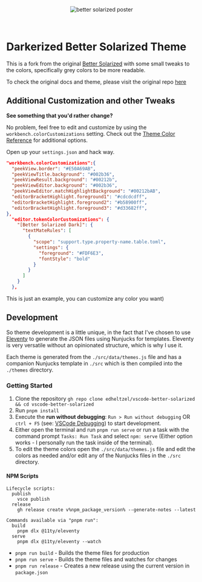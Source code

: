 <div align="center">
<img src="https://raw.github.com/ginfuru/vscode-better-solarized-dark/master/images/better-solarized-theme-poster.jpg" alt="better solarized poster">
</div>
<br><br>

# Darkerized Better Solarized Theme
This is a fork from the original [Better Solarized](https://marketplace.visualstudio.com/items?itemName=ginfuru.ginfuru-better-solarized-dark-theme) with some small tweaks to the colors, specifically grey colors to be more readable.

To check the original docs and theme, please visit the original repo [here](https://github.com/edheltzel/vscode-better-solarized)

## Additional Customization and other Tweaks

**See something that you'd rather change?**

No problem, feel free to edit and customize by using the `workbench.colorCustomizations` setting. Check out the [Theme Color Reference](https://code.visualstudio.com/docs/getstarted/theme-color-reference) for additional options.

Open up your `settings.json` and hack way.

```json
"workbench.colorCustomizations":{
  "peekView.border": "#E50A69AB",
  "peekViewTitle.background": "#002b36",
  "peekViewResult.background": "#00212b",
  "peekViewEditor.background": "#002b36",
  "peekViewEditor.matchHighlightBackground": "#00212bAB",
  "editorBracketHighlight.foreground1": "#cdcdcdff",
  "editorBracketHighlight.foreground2": "#b58900ff",
  "editorBracketHighlight.foreground3": "#d33682ff",
},
  "editor.tokenColorCustomizations": {
    "[Better Solarized Dark]": {
      "textMateRules": [
        {
          "scope": "support.type.property-name.table.toml",
          "settings": {
            "foreground": "#FDF6E3",
            "fontStyle": "bold"
          }
        }
      ]
    }
  },
```
This is just an example, you can customize any color you want)

## Development

So theme development is a little unique, in the fact that I've chosen to use [Eleventy](https://11ty.dev) to generate the JSON files using Nunjucks for templates. Eleventy is very versatile without an opinionated structure, which is why I use it.

Each theme is generated from the `./src/data/themes.js` file and has a companion Nunjucks template in `./src` which is then compiled into the `./themes` directory.

### Getting Started
1. Clone the repository `gh repo clone edheltzel/vscode-better-solarized && cd vscode-better-solarized`
2. Run `pnpm install`
3. Execute the **run without debugging**: `Run > Run without debugging` OR `ctrl + F5` (see: [VSCode Debugging](https://code.visualstudio.com/Docs/editor/debugging#_run-mode)) to start development.
4. Either open the terminal and run `pnpm run serve` or run a task with the command prompt `Tasks: Run Task` and select `npm: serve` (Either option works - I personally run the task inside of the terminal).
5. To edit the theme colors open the `./src/data/themes.js` file and edit the colors as needed and/or edit any of the Nunjucks files in the `./src` directory.


#### NPM Scripts

```shell
Lifecycle scripts:
  publish
    vsce publish
  release
    gh release create v%npm_package_version% --generate-notes --latest

Commands available via "pnpm run":
  build
    pnpm dlx @11ty/eleventy
  serve
    pnpm dlx @11ty/eleventy --watch
```

- `pnpm run build` - Builds the theme files for production
- `pnpm run serve` - Builds the theme files and watches for changes
- `pnpm run release` - Creates a new release using the current version in `package.json`
